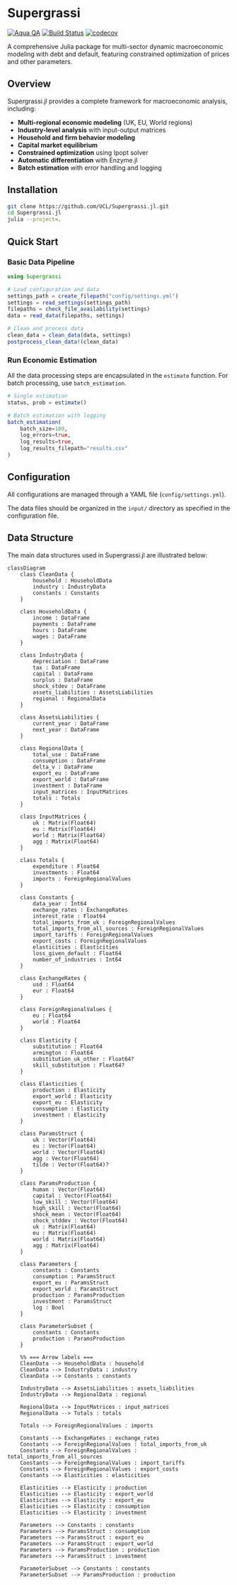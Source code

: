 # Supergrassi

[![Aqua QA](https://raw.githubusercontent.com/JuliaTesting/Aqua.jl/master/badge.svg)](https://github.com/JuliaTesting/Aqua.jl)
[![Build Status](https://github.com/UCL/Supergrassi.jl/actions/workflows/UnitTests.yml/badge.svg?branch=main)](https://github.com/UCL/Supergrassi.jl/actions/workflows/UnitTests.yml?query=branch%3Amain)
[![codecov](https://codecov.io/gh/UCL/Supergrassi.jl/graph/badge.svg?token=LU852FO3FP)](https://codecov.io/gh/UCL/Supergrassi.jl)

A comprehensive Julia package for multi-sector dynamic macroeconomic modeling with debt and default, featuring constrained optimization of prices and other parameters.

## Overview

Supergrassi.jl provides a complete framework for macroeconomic analysis, including:

- **Multi-regional economic modeling** (UK, EU, World regions)
- **Industry-level analysis** with input-output matrices
- **Household and firm behavior modeling**
- **Capital market equilibrium**
- **Constrained optimization** using Ipopt solver
- **Automatic differentiation** with Enzyme.jl
- **Batch estimation** with error handling and logging

## Installation

```bash
git clone https://github.com/UCL/Supergrassi.jl.git
cd Supergrassi.jl
julia --project=.
```

## Quick Start

### Basic Data Pipeline

```julia
using Supergrassi

# Load configuration and data
settings_path = create_filepath("config/settings.yml")
settings = read_settings(settings_path)
filepaths = check_file_availability(settings)
data = read_data(filepaths, settings)

# Clean and process data
clean_data = clean_data(data, settings)
postprocess_clean_data!(clean_data)
```

### Run Economic Estimation

All the data processing steps are encapsulated in the `estimate` function. For batch processing, use `batch_estimation`.

```julia
# Single estimation
status, prob = estimate()

# Batch estimation with logging
batch_estimation(
    batch_size=100,
    log_errors=true,
    log_results=true,
    log_results_filepath="results.csv"
)
```

## Configuration

All configurations are managed through a YAML file (`config/settings.yml`).

The data files should be organized in the `input/` directory as specified in the configuration file.

## Data Structure

The main data structures used in Supergrassi.jl are illustrated below:

```mermaid
classDiagram
    class CleanData {
        household : HouseholdData
        industry : IndustryData
        constants : Constants
    }

    class HouseholdData {
        income : DataFrame
        payments : DataFrame
        hours : DataFrame
        wages : DataFrame
    }

    class IndustryData {
        depreciation : DataFrame
        tax : DataFrame
        capital : DataFrame
        surplus : DataFrame
        shock_stdev : DataFrame
        assets_liabilities : AssetsLiabilities
        regional : RegionalData
    }

    class AssetsLiabilities {
        current_year : DataFrame
        next_year : DataFrame
    }

    class RegionalData {
        total_use : DataFrame
        consumption : DataFrame
        delta_v : DataFrame
        export_eu : DataFrame
        export_world : DataFrame
        investment : DataFrame
        input_matrices : InputMatrices
        totals : Totals
    }

    class InputMatrices {
        uk : Matrix(Float64)
        eu : Matrix(Float64)
        world : Matrix(Float64)
        agg : Matrix(Float64)
    }

    class Totals {
        expenditure : Float64
        investments : Float64
        imports : ForeignRegionalValues
    }

    class Constants {
        data_year : Int64
        exchange_rates : ExchangeRates
        interest_rate : Float64
        total_imports_from_uk : ForeignRegionalValues
        total_imports_from_all_sources : ForeignRegionalValues
        import_tariffs : ForeignRegionalValues
        export_costs : ForeignRegionalValues
        elasticities : Elasticities
        loss_given_default : Float64
        number_of_industries : Int64
    }

    class ExchangeRates {
        usd : Float64
        eur : Float64
    }

    class ForeignRegionalValues {
        eu : Float64
        world : Float64
    }

    class Elasticity {
        substitution : Float64
        armington : Float64
        substitution_uk_other : Float64?
        skill_substitution : Float64?
    }

    class Elasticities {
        production : Elasticity
        export_world : Elasticity
        export_eu : Elasticity
        consumption : Elasticity
        investment : Elasticity
    }

    class ParamsStruct {
        uk : Vector(Float64)
        eu : Vector(Float64)
        world : Vector(Float64)
        agg : Vector(Float64)
        tilde : Vector(Float64)?
    }

    class ParamsProduction {
        human : Vector(Float64)
        capital : Vector(Float64)
        low_skill : Vector(Float64)
        high_skill : Vector(Float64)
        shock_mean : Vector(Float64)
        shock_stddev : Vector(Float64)
        uk : Matrix(Float64)
        eu : Matrix(Float64)
        world : Matrix(Float64)
        agg : Matrix(Float64)
    }

    class Parameters {
        constants : Constants
        consumption : ParamsStruct
        export_eu : ParamsStruct
        export_world : ParamsStruct
        production : ParamsProduction
        investment : ParamsStruct
        log : Bool
    }

    class ParameterSubset {
        constants : Constants
        production : ParamsProduction
    }

    %% === Arrow labels ===
    CleanData --> HouseholdData : household
    CleanData --> IndustryData : industry
    CleanData --> Constants : constants

    IndustryData --> AssetsLiabilities : assets_liabilities
    IndustryData --> RegionalData : regional

    RegionalData --> InputMatrices : input_matrices
    RegionalData --> Totals : totals

    Totals --> ForeignRegionalValues : imports

    Constants --> ExchangeRates : exchange_rates
    Constants --> ForeignRegionalValues : total_imports_from_uk
    Constants --> ForeignRegionalValues : total_imports_from_all_sources
    Constants --> ForeignRegionalValues : import_tariffs
    Constants --> ForeignRegionalValues : export_costs
    Constants --> Elasticities : elasticities

    Elasticities --> Elasticity : production
    Elasticities --> Elasticity : export_world
    Elasticities --> Elasticity : export_eu
    Elasticities --> Elasticity : consumption
    Elasticities --> Elasticity : investment

    Parameters --> Constants : constants
    Parameters --> ParamsStruct : consumption
    Parameters --> ParamsStruct : export_eu
    Parameters --> ParamsStruct : export_world
    Parameters --> ParamsProduction : production
    Parameters --> ParamsStruct : investment

    ParameterSubset --> Constants : constants
    ParameterSubset --> ParamsProduction : production

```
